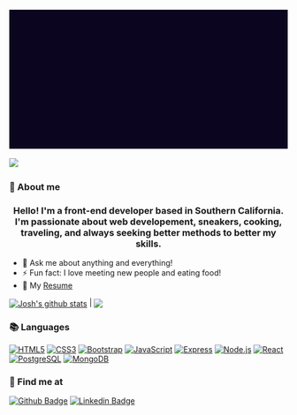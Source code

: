 
<p align='center'>
  <img src='https://github.com/jtw007/jtw007/blob/main/profile.gif' />
</p>

![](https://komarev.com/ghpvc/?username=jtw007&color=0096AB)
### 👻 About me 

<h3 align="center">Hello! I'm a front-end developer based in Southern California. I'm passionate about web developement, sneakers, cooking, traveling, and always seeking better methods to better my skills.</h3>

- 💬 Ask me about anything and everything!
- ⚡ Fun fact: I love meeting new people and eating food!
- 📜 My [Resume](https://drive.google.com/file/d/1xhq4NDOy1EYdpKJqeutz4eL5BW8JXIOu/view)

<a href="https://github.com/jtw007/github-readme-stats"><img align="center" src="https://github-readme-stats.vercel.app/api?username=jtw007&show_icons=true&include_all_commits=true&theme=buefy&hide_border=true" alt="Josh's github stats" /></a> | <a href="https://github.com/jtw007/github-readme-stats"><img align="center" src="https://github-readme-stats.vercel.app/api/top-langs/?username=jtw007&layout=compact&theme=buefy&hide_border=true" /></a>


### 📚 Languages
<a href="https://www.w3.org/TR/html5/" title="HTML5" target="blank" rel="noopener noreferrer"><img src="https://github.com/get-icon/geticon/raw/master/icons/html-5.svg" alt="HTML5" width="50px" height="50px"></a>
<a href="https://www.w3.org/TR/CSS/" title="CSS3" target="blank" rel="noopener noreferrer"><img src="https://github.com/get-icon/geticon/raw/master/icons/css-3.svg" alt="CSS3" width="50px" height="50px"></a>
<a href="https://getbootstrap.com/" title="Bootstrap" target="blank" rel="noopener noreferrer"><img src="https://github.com/get-icon/geticon/raw/master/icons/bootstrap.svg" alt="Bootstrap" width="50px" height="50px"></a>
<a href="https://developer.mozilla.org/en-US/docs/Web/JavaScript" title="JavaScript" target="blank" rel="noopener noreferrer"><img src="https://github.com/get-icon/geticon/raw/master/icons/javascript.svg" alt="JavaScript" width="50px" height="50px"></a>
<a href="https://expressjs.com/" title="Express" target="blank" rel="noopener noreferrer"><img src="https://user-images.githubusercontent.com/102000821/227614220-d4bb65dd-ada9-4bf6-898f-0829013a332e.png" alt="Express" width="50px" height="50px"></a>
<a href="https://nodejs.org/" title="Node.js" target="blank" rel="noopener noreferrer"><img src="https://github.com/get-icon/geticon/raw/master/icons/nodejs-icon.svg" alt="Node.js" width="50px" height="50px"></a>
<a href="https://reactjs.org/" title="React" target="blank" rel="noopener noreferrer"><img src="https://github.com/get-icon/geticon/raw/master/icons/react.svg" alt="React" width="50px" height="50px"></a>
<a href="https://www.postgresql.org/" title="PostgreSQL" target="blank" rel="noopener noreferrer"><img src="https://github.com/get-icon/geticon/raw/master/icons/postgresql.svg" alt="PostgreSQL" width="50px" height="50px"></a>
<a href="https://www.mongodb.org/" title="MongoDB" target="blank" rel="noopener noreferrer"><img src="https://github.com/get-icon/geticon/raw/master/icons/mongodb-icon.svg" alt="MongoDB" width="50px" height="50px"></a>


### 📨 Find me at
[![Github Badge](http://img.shields.io/badge/-Github-black?style=flat-square&logo=github&link=https://github.com/jtw007)](https://github.com/jtw007)
[![Linkedin Badge](https://img.shields.io/badge/-LinkedIn-blue?style=flat-square&logo=Linkedin&logoColor=white&link=https://www.linkedin.com/in/joshuatwudev/)](https://www.linkedin.com/in/joshuatwudev/)

 




